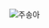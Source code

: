![주송아](https://user-images.githubusercontent.com/22493971/160273436-278cffbe-b841-4a61-bcd0-d3139516b8c2.png)
